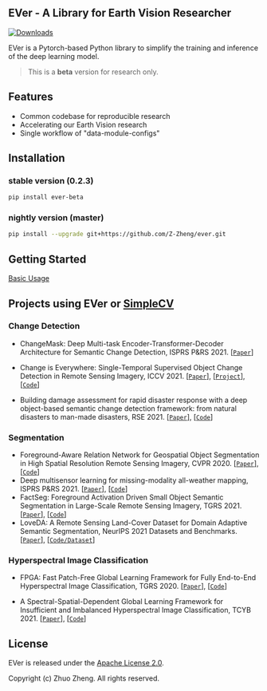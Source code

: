 ## EVer - A Library for Earth Vision Researcher
[![Downloads](https://pepy.tech/badge/ever-beta)](https://pepy.tech/project/ever-beta)

EVer is a Pytorch-based Python library to simplify the training and inference of the deep learning model.

> This is a **beta** version for research only.


## Features

- Common codebase for reproducible research
- Accelerating our Earth Vision research
- Single workflow of "data-module-configs"


## Installation

### stable version (0.2.3)
```bash
pip install ever-beta
```

### nightly version (master)
```bash
pip install --upgrade git+https://github.com/Z-Zheng/ever.git
```


## Getting Started
[Basic Usage](https://github.com/Z-Zheng/ever/tree/master/docs/USAGE.md)

## Projects using EVer or [SimpleCV](https://github.com/Z-Zheng/SimpleCV)

### Change Detection
- ChangeMask: Deep Multi-task Encoder-Transformer-Decoder Architecture for Semantic Change Detection, ISPRS P&RS 2021. [[`Paper`](https://www.sciencedirect.com/science/article/pii/S0924271621002835)]
- Change is Everywhere: Single-Temporal Supervised Object Change Detection
in Remote Sensing Imagery, ICCV 2021. [[`Paper`](https://arxiv.org/abs/2108.07002)], [[`Project`](https://zhuozheng.top/changestar/)], [[`Code`](https://github.com/Z-Zheng/ChangeStar)]

- Building damage assessment for rapid disaster response with a deep object-based semantic change detection framework: from natural disasters to man-made disasters, RSE 2021. [[`Paper`](https://www.sciencedirect.com/science/article/pii/S0034425721003564)], [[`Code`](https://github.com/Z-Zheng/ChangeOS)]

### Segmentation
- Foreground-Aware Relation Network for Geospatial Object Segmentation in High Spatial Resolution Remote Sensing Imagery, CVPR 2020. [[`Paper`](https://arxiv.org/pdf/2011.09766.pdf)], [[`Code`](https://github.com/Z-Zheng/FarSeg)]
- Deep multisensor learning for missing-modality all-weather mapping, ISPRS P&RS 2021. [[`Paper`](https://www.sciencedirect.com/science/article/abs/pii/S0924271620303476)], [[`Code`](https://github.com/Z-Zheng/FarSeg)]
- FactSeg: Foreground Activation Driven Small Object Semantic Segmentation in Large-Scale Remote Sensing Imagery, TGRS 2021. [[`Paper`](https://www.researchgate.net/publication/353357122_FactSeg_Foreground_Activation_Driven_Small_Object_Semantic_Segmentation_in_Large-Scale_Remote_Sensing_Imagery)], [[`Code`](https://github.com/Junjue-Wang/FactSeg)]
- LoveDA: A Remote Sensing Land-Cover Dataset for Domain Adaptive Semantic Segmentation, NeurIPS 2021 Datasets and Benchmarks. [[`Paper`](https://arxiv.org/pdf/2110.08733.pdf)], [[`Code/Dataset`](https://github.com/Junjue-Wang/LoveDA)]

### Hyperspectral Image Classification
- FPGA: Fast Patch-Free Global Learning Framework for Fully End-to-End Hyperspectral Image Classification, TGRS 2020. [[`Paper`](https://ieeexplore.ieee.org/document/9007624)], [[`Code`](https://github.com/Z-Zheng/FreeNet)]

- A Spectral-Spatial-Dependent Global Learning Framework for Insufficient and Imbalanced Hyperspectral Image Classification, TCYB 2021. [[`Paper`](https://arxiv.org/abs/2105.14327)], [[`Code`](https://github.com/dengweihuan/SSDGL)]


## License
EVer is released under the [Apache License 2.0](https://github.com/Z-Zheng/ever/blob/master/LICENSE).

Copyright (c) Zhuo Zheng. All rights reserved.

